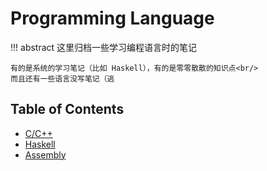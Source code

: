 # Programming Language

!!! abstract 
    这里归档一些学习编程语言时的笔记
    
    有的是系统的学习笔记（比如 Haskell），有的是零零散散的知识点<br/>
    而且还有一些语言没写笔记（逃

## Table of Contents
- [C/C++](c_cpp)
- [Haskell](haskell)
- [Assembly](asm)